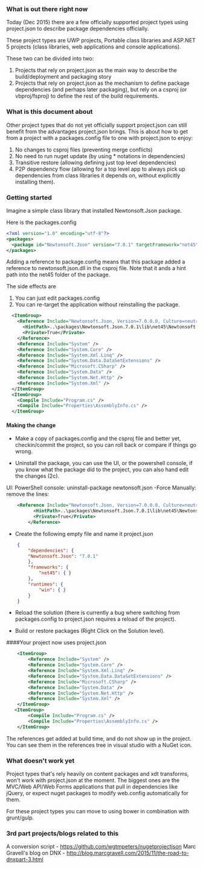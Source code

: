 ### What is out there right now
Today (Dec 2015) there are a few officially supported project types using project.json to describe package dependencies officially.

These project types are UWP projects, Portable class libraries and ASP.NET 5 projects (class libraries, web applications and console applications).

These two can be divided into two:
1. Projects that rely on project.json as the main way to describe the build/deployment and packaging story
2. Projects that rely on project.json as the mechanism to define package dependencies (and perhaps later packaging), but rely on a csproj (or vbproj/fsproj) to define the rest of the build requirements.

### What is this document about
Other project types that do not yet officially support project.json can still benefit from the advantages project.json  brings. This is about how to get from a project with a packages.config file to one with project.json to enjoy:

1. No changes to csproj files (preventing merge conflicts)
2. No need to run nuget update (by using * notations in dependencies)
3. Transitive restore (allowing defining just top level dependencies)
4. P2P dependency flow (allowing for a top level app to always pick up dependencies from class libraries it depends on, without explicitly installing them).

### Getting started
Imagine a simple class library that installed Newtonsoft.Json package.

Here is the packages.config
```xml
<?xml version="1.0" encoding="utf-8"?>
<packages>
  <package id="Newtonsoft.Json" version="7.0.1" targetFramework="net45" />
</packages>
```

Adding a reference to package.config means that this package added a reference to newtonsoft.json.dll in the csproj file.
Note that it ands a hint path into the net45 folder of the package.

The side effects are
1. You can just edit packages.config
2. You can re-target the application without reinstalling the package.

```xml
  <ItemGroup>
    <Reference Include="Newtonsoft.Json, Version=7.0.0.0, Culture=neutral, PublicKeyToken=30ad4fe6b2a6aeed, processorArchitecture=MSIL">
      <HintPath>..\packages\Newtonsoft.Json.7.0.1\lib\net45\Newtonsoft.Json.dll</HintPath>
      <Private>True</Private>
    </Reference>
    <Reference Include="System" />
    <Reference Include="System.Core" />
    <Reference Include="System.Xml.Linq" />
    <Reference Include="System.Data.DataSetExtensions" />
    <Reference Include="Microsoft.CSharp" />
    <Reference Include="System.Data" />
    <Reference Include="System.Net.Http" />
    <Reference Include="System.Xml" />
  </ItemGroup>
  <ItemGroup>
    <Compile Include="Program.cs" />
    <Compile Include="Properties\AssemblyInfo.cs" />
  </ItemGroup>
```

#### Making the change
* Make a copy of packages.config and the csproj file and better yet, checkin/commit the project, so you can roll back or compare if things go wrong.

* Uninstall the package, you can use the UI, or the powershell console, if you know what the package did to the project, you can also hand edit the changes (2c).

UI: 
PowerShell console: uninstall-package newtonsoft.json -Force 
Manually: remove the lines:
```xml
    <Reference Include="Newtonsoft.Json, Version=7.0.0.0, Culture=neutral, PublicKeyToken=30ad4fe6b2a6aeed, processorArchitecture=MSIL">
          <HintPath>..\packages\Newtonsoft.Json.7.0.1\lib\net45\Newtonsoft.Json.dll</HintPath>
          <Private>True</Private>
        </Reference>
```
* Create the following empty file and name it project.json

```json
    {
        "dependencies": {
        "Newtonsoft.Json": "7.0.1"
        },
        "frameworks": {
            "net45": { }
        },
        "runtimes": {
            "win": { }
        }
    }
```
* Reload the solution (there is currently a bug where switching from packages.config to project.json requires a reload of the project).

* Build or restore packages (Right Click on the Solution level).

####Your project now uses project.json

```xml
    <ItemGroup>
        <Reference Include="System" />
        <Reference Include="System.Core" />
        <Reference Include="System.Xml.Linq" />
        <Reference Include="System.Data.DataSetExtensions" />
        <Reference Include="Microsoft.CSharp" />
        <Reference Include="System.Data" />
        <Reference Include="System.Net.Http" />
        <Reference Include="System.Xml" />
    </ItemGroup>
   <ItemGroup>
        <Compile Include="Program.cs" />
        <Compile Include="Properties\AssemblyInfo.cs" />
    </ItemGroup>
```

The references get added at build time, and do not show up in the project. You can see them in the references tree in visual studio with a NuGet icon.

### What doesn't work yet
Project types that's rely heavily on content packages and xdt transforms, won't work with project.json at the moment. The biggest ones are the MVC/Web API/Web Forms applications that pull in dependencies like jQuery, or expect nuget packages to modify web.config automatically for them.

For these project types you can move to using bower in combination with grunt/gulp.

### 3rd part projects/blogs related to this
A conversion script - https://github.com/wgtmpeters/nugetprojectjson
Marc Gravell's blog on DNX - http://blog.marcgravell.com/2015/11/the-road-to-dnxpart-3.html

